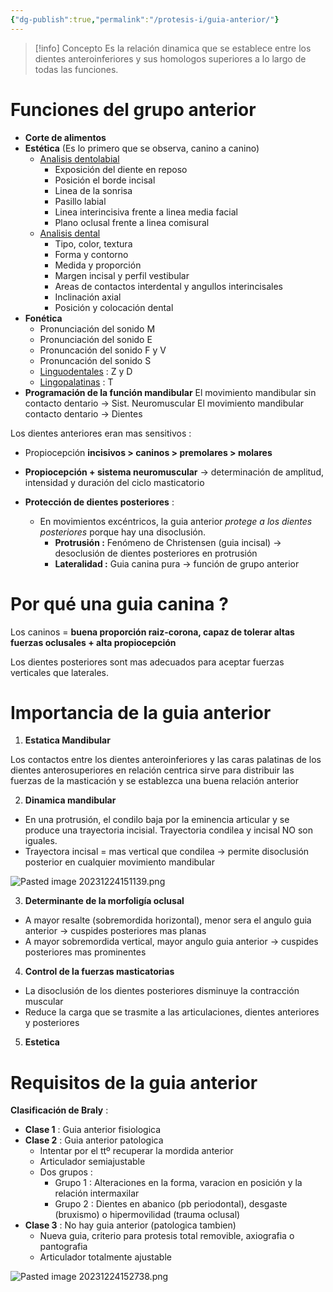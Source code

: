 ```yaml
---
{"dg-publish":true,"permalink":"/protesis-i/guia-anterior/"}
---
```




> [!info] Concepto
> Es la relación dinamica que se establece entre los dientes anteroinferiores y sus homologos superiores a lo largo de todas las funciones. 

# Funciones del grupo anterior

- **Corte de alimentos** 
- **Estética** (Es lo primero que se observa, canino a canino)
	- <u>Analisis dentolabial</u>
		- Exposición del diente en reposo 
		- Posición el borde incisal 
		- Linea de la sonrisa 
		- Pasillo labial
		- Linea interincisiva frente a linea media facial
		- Plano oclusal frente a linea comisural
	- <u>Analisis dental</u>
		- Tipo, color, textura
		- Forma y contorno 
		- Medida y proporción 
		- Margen incisal y perfil vestibular
		- Areas de contactos interdental y angullos interincisales
		- Inclinación axial
		- Posición y colocación dental
- **Fonética**
	- Pronunciación del sonido M
	- Pronunciación del sonido E
	- Pronuncación del sonido F y V
	- Pronuncación del sonido S
	- <u>Linguodentales</u> : Z y D
	- <u>Lingopalatinas</u> : T 
- **Programación de la función mandibular**
	El movimiento mandibular sin contacto dentario -> Sist. Neuromuscular 
	El movimiento mandibular contacto dentario -> Dientes

Los dientes anteriores eran mas sensitivos :
- Propiocepción **incisivos > caninos > premolares > molares**
- **Propiocepción + sistema neuromuscular** -> determinación de amplitud, intensidad y duración del ciclo masticatorio

- **Protección de dientes posteriores** : 
	- En movimientos excéntricos, la guia anterior *protege a los dientes posteriores* porque hay una disoclusión. 
		- **Protrusión :** Fenómeno de Christensen (guia incisal) -> desoclusión de dientes posteriores en protrusión
		- **Lateralidad :** Guia canina pura -> función de grupo anterior



# Por qué una guia canina ?

Los caninos = **buena proporción raiz-corona, capaz de tolerar altas fuerzas oclusales + alta propiocepción** 

Los dientes posteriores sont mas adecuados para aceptar fuerzas verticales que laterales.

# Importancia de la guia anterior

1. **Estatica Mandibular**

Los contactos entre los dientes anteroinferiores y las caras palatinas de los dientes anterosuperiores en relación centrica sirve para distribuir las fuerzas de la masticación y se establezca una buena relación anterior

2. **Dinamica mandibular**

- En una protrusión, el condilo baja por la eminencia articular y se produce una trayectoria incisial. Trayectoria condilea y incisal NO son iguales.
- Trayectora incisal = mas vertical que condilea -> permite disoclusión posterior en cualquier movimiento mandibular

![Pasted image 20231224151139.png](/img/user/Cirugia%20Bucal%20I/Medias/Pasted%20image%2020231224151139.png)

3. **Determinante de la morfoligía oclusal**

- A mayor resalte (sobremordida horizontal), menor sera el angulo guia anterior -> cuspides posteriores mas planas
- A mayor sobremordida vertical, mayor angulo guia anterior -> cuspides posteriores mas prominentes

4. **Control de la fuerzas masticatorias**

- La disoclusión de los dientes posteriores disminuye la contracción muscular
- Reduce la carga que se trasmite a las articulaciones, dientes anteriores y posteriores

5. **Estetica**

# Requisitos de la guia anterior

**Clasificación de Braly** : 

- **Clase 1** : Guia anterior fisiologica
- **Clase 2** : Guia anterior patologica
	- Intentar por el ttº recuperar la mordida anterior
	- Articulador semiajustable
	- Dos grupos :
		- Grupo 1 : Alteraciones en la forma, varacion en posición y la relación intermaxilar
		- Grupo 2 : Dientes en abanico (pb periodontal), desgaste (bruxismo) o hipermovilidad (trauma oclusal)
- **Clase 3** : No hay guia anterior (patologica tambien)
	- Nueva guia, criterio para protesis total removible, axiografia o pantografia
	- Articulador totalmente ajustable 

![Pasted image 20231224152738.png](/img/user/Cirugia%20Bucal%20I/Medias/Pasted%20image%2020231224152738.png)
